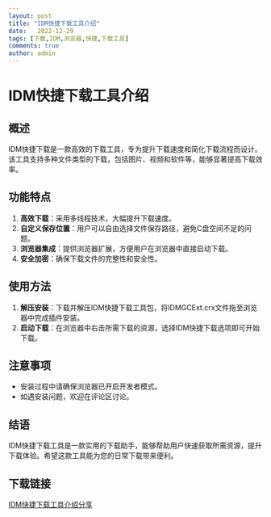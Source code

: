 ```yaml
---
layout: post
title: "IDM快捷下载工具介绍"
date:   2022-12-29
tags: [下载,IDM,浏览器,快捷,下载工具]
comments: true
author: admin
---
```

# IDM快捷下载工具介绍

## 概述
IDM快捷下载是一款高效的下载工具，专为提升下载速度和简化下载流程而设计。该工具支持多种文件类型的下载，包括图片、视频和软件等，能够显著提高下载效率。

## 功能特点
1. **高效下载**：采用多线程技术，大幅提升下载速度。
2. **自定义保存位置**：用户可以自由选择文件保存路径，避免C盘空间不足的问题。
3. **浏览器集成**：提供浏览器扩展，方便用户在浏览器中直接启动下载。
4. **安全加密**：确保下载文件的完整性和安全性。

## 使用方法
1. **解压安装**：下载并解压IDM快捷下载工具包，将IDMGCExt.crx文件拖至浏览器中完成插件安装。
2. **启动下载**：在浏览器中右击所需下载的资源，选择IDM快捷下载选项即可开始下载。

## 注意事项
- 安装过程中请确保浏览器已开启开发者模式。
- 如遇安装问题，欢迎在评论区讨论。

## 结语
IDM快捷下载工具是一款实用的下载助手，能够帮助用户快速获取所需资源，提升下载体验。希望这款工具能为您的日常下载带来便利。

## 下载链接

[IDM快捷下载工具介绍分享](https://pan.quark.cn/s/c085399af02e)